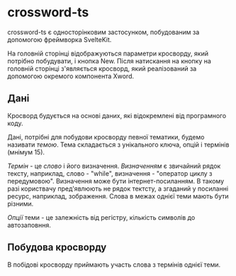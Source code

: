 crossword-ts
============


crossword-ts є односторінковим застосунком, побудованим за допомогою фреймворка SvelteKit.

На головній сторінці відображуються параметри кросворду, який потрібно побудувати, і кнопка New.
Після натискання на кнопку на головній сторінці з'являється кросворд, який реалізований за допомогою окремого компонента Xword.

Дані
----
Кросворд будується на основі даних, які відокремлені від програмного коду. 

Дані, потрібні для побудови кросворду певної тематики, будемо називати *темою*. Тема складається з унікального ключа, опцій і термінів (мнімум 15).

*Термін* - це *слово* і його визначення. *Визначенням* є звичайний рядок тексту, наприклад, слово - "while", визначення - "оператор циклу з передумовою". Визначення може бути інтернет-посиланням. В такому разі користвачу пред'явлюють не рядок тектсту, а згаданий у посиланні ресурс, наприклад, зображення.
Слова в межах однієї теми мають бути різними.

*Опції* теми - це залежність від регістру, кількість символів до автозаповння.

Побудова кросворду
------------------
В побідові кросворду приймають участь слова з термінів однієї теми.





